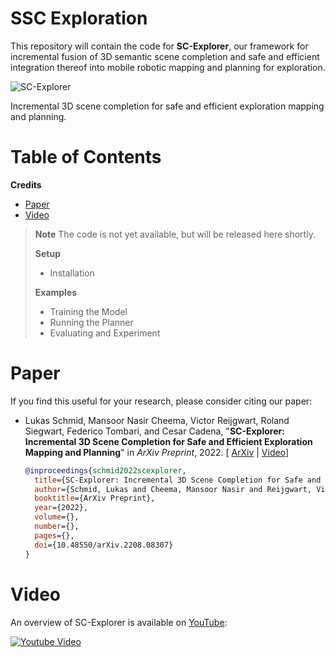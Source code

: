 # SSC Exploration
This repository will contain the code for **SC-Explorer**, our framework for incremental fusion of 3D semantic scene completion and safe and efficient integration thereof into mobile robotic mapping and planning for exploration.

![SC-Explorer](https://user-images.githubusercontent.com/36043993/191210581-530756ed-81f0-4413-8e21-9add00f39450.gif)

Incremental 3D scene completion for safe and efficient exploration mapping and planning.

# Table of Contents
**Credits**
* [Paper](#Paper)
* [Video](#Video)
   


> **__Note__** The code is not yet available, but will be released here shortly.
>
> **Setup**
> * Installation
>
> **Examples**
> - Training the Model
> - Running the Planner
> - Evaluating and Experiment

# Paper
If you find this useful for your research, please consider citing our paper:

* Lukas Schmid, Mansoor Nasir Cheema, Victor Reijgwart, Roland Siegwart, Federico Tombari, and Cesar Cadena, "**SC-Explorer: Incremental 3D Scene Completion for Safe and Efficient Exploration Mapping and Planning**" in *ArXiv Preprint*, 2022.
  \[ [ArXiv](https://arxiv.org/abs/2208.08307) | [Video](https://youtu.be/DMXdhCqUqts)\]
  ```bibtex
  @inproceedings{schmid2022scexplorer,
    title={SC-Explorer: Incremental 3D Scene Completion for Safe and Efficient Exploration Mapping and Planning},
    author={Schmid, Lukas and Cheema, Mansoor Nasir and Reijgwart, Victor and Siegwart, Roland and Tombari, Federico and Cadena, Cesar},
    booktitle={ArXiv Preprint},
    year={2022},
    volume={},
    number={},
    pages={},
    doi={10.48550/arXiv.2208.08307}
  }
  ```

# Video
An overview of SC-Explorer is available on [YouTube](https://youtu.be/DMXdhCqUqts):

[<img src=https://github.com/ethz-asl/ssc_exploration/assets/36043993/09c4be47-4842-4bd0-8029-c41af455f7a8 alt="Youtube Video">](https://youtu.be/DMXdhCqUqts)
